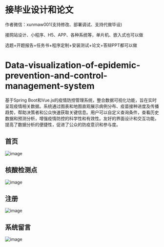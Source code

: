 # 接毕业设计和论文
作者微信：xunmaw001(支持修改、部署调试、支持代做毕设)

接网站设计、小程序、H5、APP、各种系统等，单片机、嵌入式也可以做

选题+开题报告+任务书+程序定制+安装测试+论文+答辩PPT都可以做
# Data-visualization-of-epidemic-prevention-and-control-management-system
基于Spring Boot和Vue.js的疫情防控管理系统，整合数据可视化功能，旨在实时呈现疫情相关数据。系统通过图表和地图直观展示病例分布、疫苗接种进度及传播趋势，帮助决策者和公众快速获取关键信息。用户可以自定义查询条件，查看历史数据和预测分析，增强疫情防控的科学性和有效性。友好的界面设计和交互功能，提高了数据分析的便捷性，促进了公众的防疫意识和参与度。
## 首页
![image](https://github.com/user-attachments/assets/11762f77-e76a-4fff-9968-d29875eeecb3)
## 核酸检测点
![image](https://github.com/user-attachments/assets/a1e30f76-79a0-4c8a-baa1-cecab66cf8ae)
## 注册
![image](https://github.com/user-attachments/assets/0c32f798-0916-41c1-aaa1-2dd57c298b6f)
## 系统留言
![image](https://github.com/user-attachments/assets/1521a1fb-ec9d-4744-8a2c-8b8d75cefc61)
